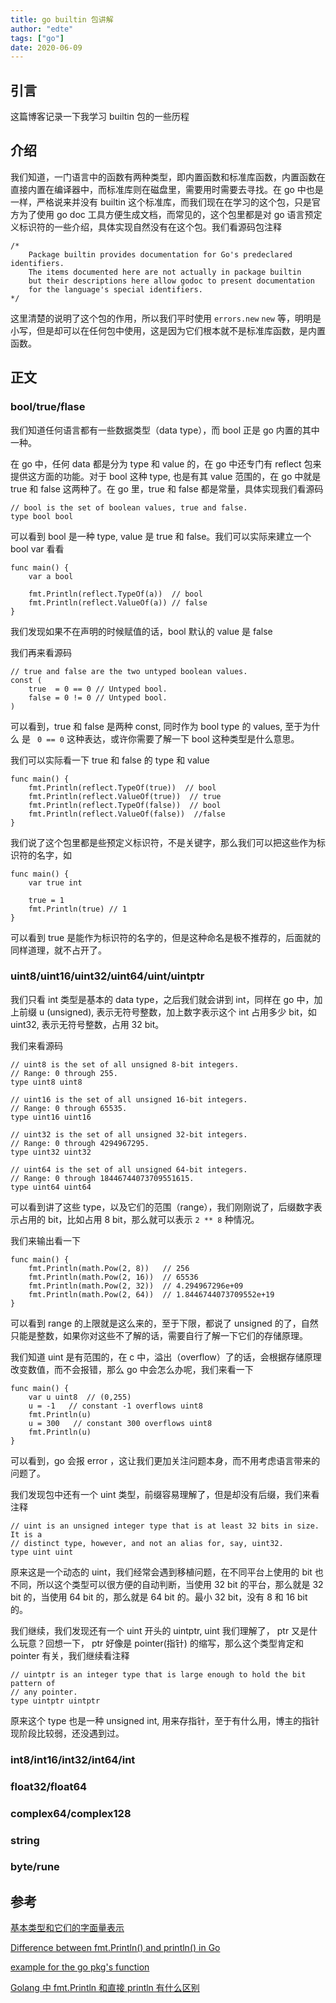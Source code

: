 ```yaml
---
title: go builtin 包讲解
author: "edte"
tags: ["go"]
date: 2020-06-09
---
```


## 引言

这篇博客记录一下我学习 builtin  包的一些历程

## 介绍

我们知道，一门语言中的函数有两种类型，即内置函数和标准库函数，内置函数在直接内置在编译器中，而标准库则在磁盘里，需要用时需要去寻找。在 go 中也是一样，严格说来并没有 builtin 这个标准库，而我们现在在学习的这个包，只是官方为了使用 go doc 工具方便生成文档，而常见的，这个包里都是对 go 语言预定义标识符的一些介绍，具体实现自然没有在这个包。我们看源码包注释

```
/*
	Package builtin provides documentation for Go's predeclared identifiers.
	The items documented here are not actually in package builtin
	but their descriptions here allow godoc to present documentation
	for the language's special identifiers.
*/
```

这里清楚的说明了这个包的作用，所以我们平时使用 `errors.new` `new` 等，明明是小写，但是却可以在任何包中使用，这是因为它们根本就不是标准库函数，是内置函数。

## 正文

### bool/true/flase

我们知道任何语言都有一些数据类型（data type），而 bool 正是 go 内置的其中一种。

在 go 中，任何 data 都是分为 type 和 value 的，在 go 中还专门有 reflect 包来提供这方面的功能。对于 bool 这种 type, 也是有其 value 范围的，在 go 中就是  true 和 false 这两种了。在 go 里，true 和 false 都是常量，具体实现我们看源码

```
// bool is the set of boolean values, true and false.
type bool bool
```

可以看到 bool 是一种 type, value 是 true 和 false。我们可以实际来建立一个 bool var 看看

```
func main() {
	var a bool

	fmt.Println(reflect.TypeOf(a))  // bool
	fmt.Println(reflect.ValueOf(a)) // false
}
```

我们发现如果不在声明的时候赋值的话，bool 默认的 value 是 false

我们再来看源码

```
// true and false are the two untyped boolean values.
const (
	true  = 0 == 0 // Untyped bool.
	false = 0 != 0 // Untyped bool.
)
```

可以看到，true 和 false 是两种 const, 同时作为 bool type 的 values, 至于为什么 是 ` 0 == 0` 这种表达，或许你需要了解一下 bool 这种类型是什么意思。

我们可以实际看一下 true 和 false 的 type 和 value

```
func main() {
	fmt.Println(reflect.TypeOf(true))  // bool
	fmt.Println(reflect.ValueOf(true))  // true
	fmt.Println(reflect.TypeOf(false))  // bool 
	fmt.Println(reflect.ValueOf(false))  //false
}
```



我们说了这个包里都是些预定义标识符，不是关键字，那么我们可以把这些作为标识符的名字，如

```
func main() {
	var true int

	true = 1
	fmt.Println(true) // 1
}
```

可以看到 true 是能作为标识符的名字的，但是这种命名是极不推荐的，后面就的同样道理，就不占开了。



### uint8/uint16/uint32/uint64/uint/uintptr

我们只看 int 类型是基本的 data type，之后我们就会讲到 int，同样在 go 中，加上前缀 u (unsigned), 表示无符号整数，加上数字表示这个 int 占用多少 bit，如 uint32, 表示无符号整数，占用 32 bit。

我们来看源码

```
// uint8 is the set of all unsigned 8-bit integers.
// Range: 0 through 255.
type uint8 uint8

// uint16 is the set of all unsigned 16-bit integers.
// Range: 0 through 65535.
type uint16 uint16

// uint32 is the set of all unsigned 32-bit integers.
// Range: 0 through 4294967295.
type uint32 uint32

// uint64 is the set of all unsigned 64-bit integers.
// Range: 0 through 18446744073709551615.
type uint64 uint64
```

可以看到讲了这些 type，以及它们的范围（range），我们刚刚说了，后缀数字表示占用的 bit，比如占用 8 bit，那么就可以表示  `2 ** 8` 种情况。

我们来输出看一下

```
func main() {
	fmt.Println(math.Pow(2, 8))   // 256
	fmt.Println(math.Pow(2, 16))  // 65536
	fmt.Println(math.Pow(2, 32))  // 4.294967296e+09
	fmt.Println(math.Pow(2, 64))  // 1.8446744073709552e+19
}
```

可以看到 range 的上限就是这么来的，至于下限，都说了 unsigned 的了，自然只能是整数，如果你对这些不了解的话，需要自行了解一下它们的存储原理。

我们知道 uint 是有范围的，在 c 中，溢出（overflow）了的话，会根据存储原理改变数值，而不会报错，那么 go 中会怎么办呢，我们来看一下

```
func main() {
	var u uint8  // (0,255)
	u = -1   // constant -1 overflows uint8
	fmt.Println(u)
	u = 300   // constant 300 overflows uint8
	fmt.Println(u)
}
```

可以看到，go 会报 error ，这让我们更加关注问题本身，而不用考虑语言带来的问题了。

我们发现包中还有一个 uint 类型，前缀容易理解了，但是却没有后缀，我们来看注释

```
// uint is an unsigned integer type that is at least 32 bits in size. It is a
// distinct type, however, and not an alias for, say, uint32.
type uint uint
```

原来这是一个动态的 uint，我们经常会遇到移植问题，在不同平台上使用的 bit 也不同，所以这个类型可以很方便的自动判断，当使用 32 bit 的平台，那么就是 32 bit 的，当使用 64 bit 的，那么就是 64 bit 的。最小 32 bit，没有 8 和 16 bit 的。

我们继续，我们发现还有一个 uint 开头的 uintptr, uint 我们理解了， ptr 又是什么玩意？回想一下，  ptr 好像是 pointer(指针) 的缩写，那么这个类型肯定和 pointer 有关，我们继续看注释

```
// uintptr is an integer type that is large enough to hold the bit pattern of
// any pointer.
type uintptr uintptr
```

原来这个 type 也是一种 unsigned int, 用来存指针，至于有什么用，博主的指针现阶段比较弱，还没遇到过。

### int8/int16/int32/int64/int



### float32/float64

### complex64/complex128

### string

### byte/rune



## 参考

[基本类型和它们的字面量表示](https://gfw.go101.org/article/basic-types-and-value-literals.html)

[Difference between fmt.Println() and println() in Go](https://stackoverflow.com/questions/14680255/difference-between-fmt-println-and-println-in-go)

[example for the go pkg's function](https://github.com/astaxie/gopkg)

[Golang 中 fmt.Println 和直接 println 有什么区别](https://www.zhihu.com/question/335186436)